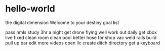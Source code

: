 # hello-world
the digital dimension
Welcome to your destiny 
goal list 

pass nmls study 3hr a night
get drone flying well
work out daily
get xbox live fixed
clean room 
clean pool
better hose for shop vac
weld rails
build pull up bar 
edit more videos 
open llc
create ditch directory 
get a keyboard 
